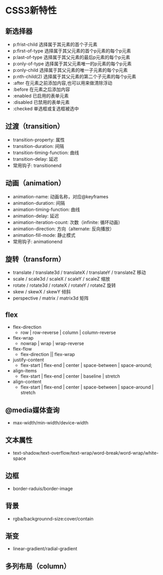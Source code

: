 # CSS3新特性

## 新选择器
- p:frist-child 选择属于其元素的首个子元素
- p:first-of-type 选择属于其父元素的首个p元素的每个p元素
- p:last-of-type 选择属于其父元素的最后p元素的每个p元素
- p:only-of-type 选择属于其父元素唯一的p元素的每个p元素
- p:only-child 选择属于其父元素的唯一子元素的每个p元素
- p:nth-child(2) 选择属于其父元素的第二个子元素的每个p元素
- :after 在元素之前添加内容,也可以用来做清除浮动
- :before 在元素之后添加内容
- :enabled 已启用的表单元素
- :disabled 已禁用的表单元素
- :checked 单选框或复选框被选中

## 过渡（transition）
- transition-property: 属性
- transition-duration: 间隔
- transition-timing-function: 曲线
- transition-delay: 延迟
- 常用钩子: transitionend

## 动画（animation）
- animation-name: 动画名称，对应@keyframes
- animation-duration: 间隔
- animation-timing-function: 曲线
- animation-delay: 延迟
- animation-iteration-count: 次数（infinite: 循环动画）
- animation-direction: 方向（alternate: 反向播放）
- animation-fill-mode: 静止模式
- 常用钩子: animationend

## 旋转（transform）
- translate / translate3d / translateX / translateY / translateZ 移动
- scale / scale3d / scaleX / scaleY / scaleZ 缩放
- rotate / rotate3d / rotateX / rotateY / rotateZ 旋转
- skew / skewX / skewY 倾斜
- perspective / matrix / matrix3d 矩阵

## flex
- flex-direction
  - row | row-reverse | column | column-reverse
- flex-wrap
  - nowrap | wrap | wrap-reverse
- flex-flow
  - flex-direction || flex-wrap
- justify-content
  - flex-start | flex-end | center | space-between | space-around;
- align-items
  - flex-start | flex-end | center | baseline | stretch
- align-content
  - flex-start | flex-end | center | space-between | space-around | stretch

## @media媒体查询
- max-width/min-width/device-width

## 文本属性
- text-shadow/text-overflow/text-wrap/word-break/word-wrap/white-space

## 边框
- border-raduis/border-image

## 背景
- rgba/backgrounnd-size:cover/contain

## 渐变
- linear-gradient/radial-gradient

## 多列布局（column）